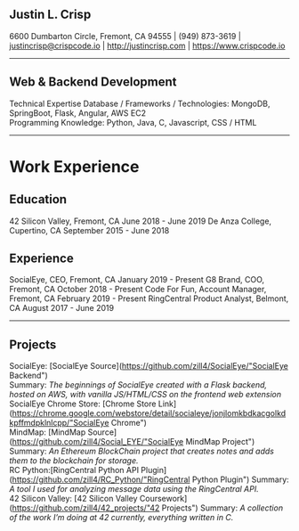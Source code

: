 ## Justin L. Crisp
6600 Dumbarton Circle, Fremont, CA 94555 |   (949) 873-3619   |   justincrisp@crispcode.io   |  http://justincrisp.com   |   https://www.crispcode.io <br/>
________________


## Web & Backend Development
Technical Expertise
        Database / Frameworks / Technologies: MongoDB, SpringBoot, Flask, Angular, AWS EC2 <br/>
        Programming Knowledge: Python, Java, C, Javascript, CSS / HTML <br/>
________________

# Work Experience

## Education
42 Silicon Valley, Fremont, CA         June 2018  - June 2019
De Anza College, Cupertino, CA September 2015 - June 2018 
## Experience
SocialEye, CEO, Fremont, CA January 2019 - Present
G8 Brand, COO, Fremont, CA October 2018 - Present
Code For Fun, Account Manager, Fremont, CA February 2019 - Present
RingCentral Product Analyst, Belmont, CA August 2017 - June 2019
________________

## Projects


SocialEye: [SocialEye Source](https://github.com/zill4/SocialEye/"SocialEye Backend")  
Summary: *The beginnings of SocialEye created with a Flask backend, hosted on AWS, with vanilla JS/HTML/CSS on the frontend web extension*<br/>
SocialEye Chrome Store: [Chrome Store Link](https://chrome.google.com/webstore/detail/socialeye/jonjlomkbdkacgolkdkpffmdpklnlcpp/"SocialEye Chrome")<br/>
MindMap: [MindMap Source](https://github.com/zill4/Social_EYE/"SocialEye MindMap Project")
Summary: *An Ethereum BlockChain project that creates notes and adds them to the blockchain for storage.*<br/>
RC Python:[RingCentral Python API Plugin](https://github.com/zill4/RC_Python/"RingCentral Python Plugin")
Summary: *A tool I used for analyzing message data using the RingCentral API.*<br/>
42 Silicon Valley: [42 Silicon Valley Coursework](https://github.com/zill4/42_projects/"42 Projects")
Summary: *A collection of the work I’m doing at 42 currently, everything written in C.*<br/>
